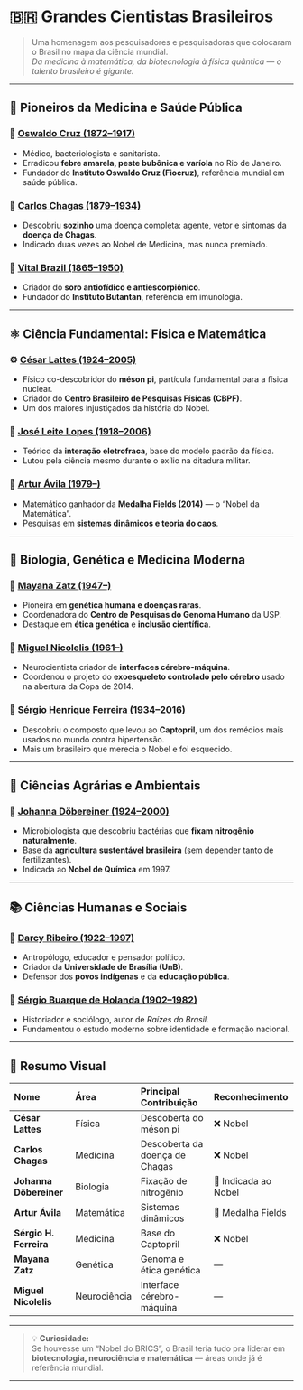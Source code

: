 # 🇧🇷 Grandes Cientistas Brasileiros

> Uma homenagem aos pesquisadores e pesquisadoras que colocaram o Brasil no mapa da ciência mundial.  
> *Da medicina à matemática, da biotecnologia à física quântica — o talento brasileiro é gigante.*

---

## 🧬 **Pioneiros da Medicina e Saúde Pública**

### 🧪 [Oswaldo Cruz (1872–1917)](https://pt.wikipedia.org/wiki/Oswaldo_Cruz)
- Médico, bacteriologista e sanitarista.  
- Erradicou **febre amarela, peste bubônica e varíola** no Rio de Janeiro.  
- Fundador do **Instituto Oswaldo Cruz (Fiocruz)**, referência mundial em saúde pública.

### 🧫 [Carlos Chagas (1879–1934)](https://pt.wikipedia.org/wiki/Carlos_Chagas)
- Descobriu **sozinho** uma doença completa: agente, vetor e sintomas da **doença de Chagas**.  
- Indicado duas vezes ao Nobel de Medicina, mas nunca premiado.  

### 🐍 [Vital Brazil (1865–1950)](https://pt.wikipedia.org/wiki/Vital_Brazil)
- Criador do **soro antiofídico e antiescorpiônico**.  
- Fundador do **Instituto Butantan**, referência em imunologia.

---

## ⚛️ **Ciência Fundamental: Física e Matemática**

### ⚙️ [César Lattes (1924–2005)](https://pt.wikipedia.org/wiki/C%C3%A9sar_Lattes)
- Físico co-descobridor do **méson pi**, partícula fundamental para a física nuclear.  
- Criador do **Centro Brasileiro de Pesquisas Físicas (CBPF)**.  
- Um dos maiores injustiçados da história do Nobel.

### 🧠 [José Leite Lopes (1918–2006)](https://pt.wikipedia.org/wiki/Jos%C3%A9_Leite_Lopes)
- Teórico da **interação eletrofraca**, base do modelo padrão da física.  
- Lutou pela ciência mesmo durante o exílio na ditadura militar.

### 🔢 [Artur Ávila (1979–)](https://pt.wikipedia.org/wiki/Artur_%C3%81vila)
- Matemático ganhador da **Medalha Fields (2014)** — o “Nobel da Matemática”.  
- Pesquisas em **sistemas dinâmicos e teoria do caos**.

---

## 🧬 **Biologia, Genética e Medicina Moderna**

### 🧬 [Mayana Zatz (1947–)](https://pt.wikipedia.org/wiki/Mayana_Zatz)
- Pioneira em **genética humana e doenças raras**.  
- Coordenadora do **Centro de Pesquisas do Genoma Humano** da USP.  
- Destaque em **ética genética** e **inclusão científica**.

### 🧠 [Miguel Nicolelis (1961–)](https://pt.wikipedia.org/wiki/Miguel_Nicolelis)
- Neurocientista criador de **interfaces cérebro-máquina**.  
- Coordenou o projeto do **exoesqueleto controlado pelo cérebro** usado na abertura da Copa de 2014.

### 💊 [Sérgio Henrique Ferreira (1934–2016)](https://pt.wikipedia.org/wiki/S%C3%A9rgio_Henrique_Ferreira)
- Descobriu o composto que levou ao **Captopril**, um dos remédios mais usados no mundo contra hipertensão.  
- Mais um brasileiro que merecia o Nobel e foi esquecido.

---

## 🌱 **Ciências Agrárias e Ambientais**

### 🌾 [Johanna Döbereiner (1924–2000)](https://pt.wikipedia.org/wiki/Johanna_D%C3%B6bereiner)
- Microbiologista que descobriu bactérias que **fixam nitrogênio naturalmente**.  
- Base da **agricultura sustentável brasileira** (sem depender tanto de fertilizantes).  
- Indicada ao **Nobel de Química** em 1997.

---

## 📚 **Ciências Humanas e Sociais**

### 👣 [Darcy Ribeiro (1922–1997)](https://pt.wikipedia.org/wiki/Darcy_Ribeiro)
- Antropólogo, educador e pensador político.  
- Criador da **Universidade de Brasília (UnB)**.  
- Defensor dos **povos indígenas** e da **educação pública**.

### 🧭 [Sérgio Buarque de Holanda (1902–1982)](https://pt.wikipedia.org/wiki/S%C3%A9rgio_Buarque_de_Holanda)
- Historiador e sociólogo, autor de *Raízes do Brasil*.  
- Fundamentou o estudo moderno sobre identidade e formação nacional.

---

## 🧩 **Resumo Visual**

| Nome | Área | Principal Contribuição | Reconhecimento |
|:--|:--|:--|:--|
| **César Lattes** | Física | Descoberta do méson pi | ❌ Nobel |
| **Carlos Chagas** | Medicina | Descoberta da doença de Chagas | ❌ Nobel |
| **Johanna Döbereiner** | Biologia | Fixação de nitrogênio | 🏅 Indicada ao Nobel |
| **Artur Ávila** | Matemática | Sistemas dinâmicos | 🥇 Medalha Fields |
| **Sérgio H. Ferreira** | Medicina | Base do Captopril | ❌ Nobel |
| **Mayana Zatz** | Genética | Genoma e ética genética | — |
| **Miguel Nicolelis** | Neurociência | Interface cérebro-máquina | — |

---

> 💡 **Curiosidade:**  
> Se houvesse um “Nobel do BRICS”, o Brasil teria tudo pra liderar em **biotecnologia, neurociência e matemática** — áreas onde já é referência mundial.

---
